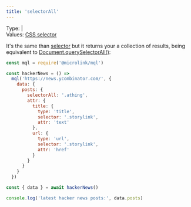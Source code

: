 ```yaml
---
title: 'selectorAll'
---
```


Type: <TypeContainer><Type children='<string>'/> | <Type children='<string[]>'/></TypeContainer><br/>
Values: [CSS selector](https://developer.mozilla.org/en-US/docs/Web/CSS/CSS_Selectors)

It's the same than [selector](/docs/mql/data/selector) but it returns your a collection of results, being equivalent to [Document.querySelectorAll()](https://developer.mozilla.org/en-US/docs/Web/API/Document/querySelectorAll):

```js
const mql = require('@microlink/mql')

const hackerNews = () =>
  mql('https://news.ycombinator.com/', {
    data: {
      posts: {
        selectorAll: '.athing',
        attr: {
          title: {
            type: 'title',
            selector: '.storylink',
            attr: 'text'
          },
          url: {
            type: 'url',
            selector: '.storylink',
            attr: 'href'
          }
        }
      }
    }
  })

const { data } = await hackerNews()

console.log('latest hacker news posts:', data.posts)
```
